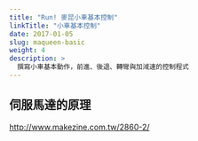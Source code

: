 ```yaml
---
title: "Run! 麥昆小車基本控制"
linkTitle: "小車基本控制"
date: 2017-01-05
slug: maqueen-basic
weight: 4
description: >
  撰寫小車基本動作，前進、後退、轉彎與加淢速的控制程式
---
```


## 伺服馬達的原理

http://www.makezine.com.tw/2860-2/
